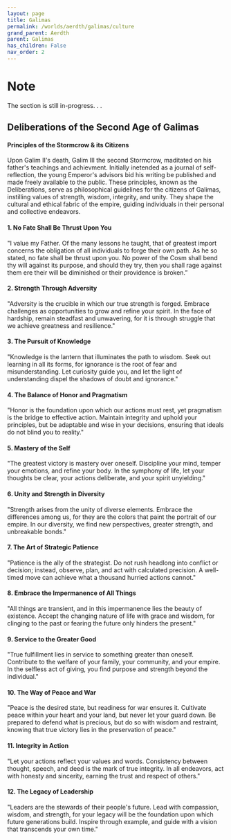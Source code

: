 ```yaml
---
layout: page
title: Galimas
permalink: /worlds/aerdth/galimas/culture
grand_parent: Aerdth
parent: Galimas
has_children: False
nav_order: 2
---
```


# Note
The section is still in-progress. . .

## Deliberations of the Second Age of Galimas
#### Principles of the Stormcrow & its Citizens

Upon Galim II's death, Galim III the second Stormcrow, maditated on his father's teachings and achievment.  Initially inetended as a journal of self-reflection, the young Emperor's advisors bid his writing be published and made freely available to the public.  These principles, known as the Deliberations, serve as philosophical guidelines for the citizens of Galimas, instilling values of strength, wisdom, integrity, and unity. They shape the cultural and ethical fabric of the empire, guiding individuals in their personal and collective endeavors.

#### **1. No Fate Shall Be Thrust Upon You**
"I value my Father. Of the many lessons he taught, that of greatest import concerns the obligation of all individuals to forge their own path. As he so stated, no fate shall be thrust upon you. No power of the Cosm shall bend thy will against its purpose, and should they try, then you shall rage against them ere their will be diminished or their providence is broken.”

#### **2. Strength Through Adversity**
"Adversity is the crucible in which our true strength is forged. Embrace challenges as opportunities to grow and refine your spirit. In the face of hardship, remain steadfast and unwavering, for it is through struggle that we achieve greatness and resilience."

#### **3. The Pursuit of Knowledge**
"Knowledge is the lantern that illuminates the path to wisdom. Seek out learning in all its forms, for ignorance is the root of fear and misunderstanding. Let curiosity guide you, and let the light of understanding dispel the shadows of doubt and ignorance."

#### **4. The Balance of Honor and Pragmatism**
"Honor is the foundation upon which our actions must rest, yet pragmatism is the bridge to effective action. Maintain integrity and uphold your principles, but be adaptable and wise in your decisions, ensuring that ideals do not blind you to reality."

#### **5. Mastery of the Self**
"The greatest victory is mastery over oneself. Discipline your mind, temper your emotions, and refine your body. In the symphony of life, let your thoughts be clear, your actions deliberate, and your spirit unyielding."

#### **6. Unity and Strength in Diversity**
"Strength arises from the unity of diverse elements. Embrace the differences among us, for they are the colors that paint the portrait of our empire. In our diversity, we find new perspectives, greater strength, and unbreakable bonds."

#### **7. The Art of Strategic Patience**
"Patience is the ally of the strategist. Do not rush headlong into conflict or decision; instead, observe, plan, and act with calculated precision. A well-timed move can achieve what a thousand hurried actions cannot."

#### **8. Embrace the Impermanence of All Things**
"All things are transient, and in this impermanence lies the beauty of existence. Accept the changing nature of life with grace and wisdom, for clinging to the past or fearing the future only hinders the present."

#### **9. Service to the Greater Good**
"True fulfillment lies in service to something greater than oneself. Contribute to the welfare of your family, your community, and your empire. In the selfless act of giving, you find purpose and strength beyond the individual."

#### **10. The Way of Peace and War**
"Peace is the desired state, but readiness for war ensures it. Cultivate peace within your heart and your land, but never let your guard down. Be prepared to defend what is precious, but do so with wisdom and restraint, knowing that true victory lies in the preservation of peace."

#### **11. Integrity in Action**
"Let your actions reflect your values and words. Consistency between thought, speech, and deed is the mark of true integrity. In all endeavors, act with honesty and sincerity, earning the trust and respect of others."

#### **12. The Legacy of Leadership**
"Leaders are the stewards of their people's future. Lead with compassion, wisdom, and strength, for your legacy will be the foundation upon which future generations build. Inspire through example, and guide with a vision that transcends your own time."
